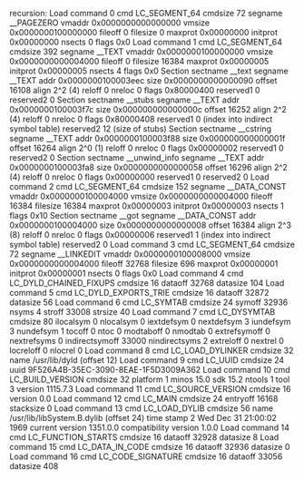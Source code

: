 recursion:
Load command 0
      cmd LC_SEGMENT_64
  cmdsize 72
  segname __PAGEZERO
   vmaddr 0x0000000000000000
   vmsize 0x0000000100000000
  fileoff 0
 filesize 0
  maxprot 0x00000000
 initprot 0x00000000
   nsects 0
    flags 0x0
Load command 1
      cmd LC_SEGMENT_64
  cmdsize 392
  segname __TEXT
   vmaddr 0x0000000100000000
   vmsize 0x0000000000004000
  fileoff 0
 filesize 16384
  maxprot 0x00000005
 initprot 0x00000005
   nsects 4
    flags 0x0
Section
  sectname __text
   segname __TEXT
      addr 0x0000000100003eec
      size 0x0000000000000090
    offset 16108
     align 2^2 (4)
    reloff 0
    nreloc 0
     flags 0x80000400
 reserved1 0
 reserved2 0
Section
  sectname __stubs
   segname __TEXT
      addr 0x0000000100003f7c
      size 0x000000000000000c
    offset 16252
     align 2^2 (4)
    reloff 0
    nreloc 0
     flags 0x80000408
 reserved1 0 (index into indirect symbol table)
 reserved2 12 (size of stubs)
Section
  sectname __cstring
   segname __TEXT
      addr 0x0000000100003f88
      size 0x000000000000001f
    offset 16264
     align 2^0 (1)
    reloff 0
    nreloc 0
     flags 0x00000002
 reserved1 0
 reserved2 0
Section
  sectname __unwind_info
   segname __TEXT
      addr 0x0000000100003fa8
      size 0x0000000000000058
    offset 16296
     align 2^2 (4)
    reloff 0
    nreloc 0
     flags 0x00000000
 reserved1 0
 reserved2 0
Load command 2
      cmd LC_SEGMENT_64
  cmdsize 152
  segname __DATA_CONST
   vmaddr 0x0000000100004000
   vmsize 0x0000000000004000
  fileoff 16384
 filesize 16384
  maxprot 0x00000003
 initprot 0x00000003
   nsects 1
    flags 0x10
Section
  sectname __got
   segname __DATA_CONST
      addr 0x0000000100004000
      size 0x0000000000000008
    offset 16384
     align 2^3 (8)
    reloff 0
    nreloc 0
     flags 0x00000006
 reserved1 1 (index into indirect symbol table)
 reserved2 0
Load command 3
      cmd LC_SEGMENT_64
  cmdsize 72
  segname __LINKEDIT
   vmaddr 0x0000000100008000
   vmsize 0x0000000000004000
  fileoff 32768
 filesize 696
  maxprot 0x00000001
 initprot 0x00000001
   nsects 0
    flags 0x0
Load command 4
      cmd LC_DYLD_CHAINED_FIXUPS
  cmdsize 16
  dataoff 32768
 datasize 104
Load command 5
      cmd LC_DYLD_EXPORTS_TRIE
  cmdsize 16
  dataoff 32872
 datasize 56
Load command 6
     cmd LC_SYMTAB
 cmdsize 24
  symoff 32936
   nsyms 4
  stroff 33008
 strsize 40
Load command 7
            cmd LC_DYSYMTAB
        cmdsize 80
      ilocalsym 0
      nlocalsym 0
     iextdefsym 0
     nextdefsym 3
      iundefsym 3
      nundefsym 1
         tocoff 0
           ntoc 0
      modtaboff 0
        nmodtab 0
   extrefsymoff 0
    nextrefsyms 0
 indirectsymoff 33000
  nindirectsyms 2
      extreloff 0
        nextrel 0
      locreloff 0
        nlocrel 0
Load command 8
          cmd LC_LOAD_DYLINKER
      cmdsize 32
         name /usr/lib/dyld (offset 12)
Load command 9
     cmd LC_UUID
 cmdsize 24
    uuid 9F526A4B-35EC-3090-8EAE-1F5D3009A362
Load command 10
      cmd LC_BUILD_VERSION
  cmdsize 32
 platform 1
    minos 15.0
      sdk 15.2
   ntools 1
     tool 3
  version 1115.7.3
Load command 11
      cmd LC_SOURCE_VERSION
  cmdsize 16
  version 0.0
Load command 12
       cmd LC_MAIN
   cmdsize 24
  entryoff 16168
 stacksize 0
Load command 13
          cmd LC_LOAD_DYLIB
      cmdsize 56
         name /usr/lib/libSystem.B.dylib (offset 24)
   time stamp 2 Wed Dec 31 21:00:02 1969
      current version 1351.0.0
compatibility version 1.0.0
Load command 14
      cmd LC_FUNCTION_STARTS
  cmdsize 16
  dataoff 32928
 datasize 8
Load command 15
      cmd LC_DATA_IN_CODE
  cmdsize 16
  dataoff 32936
 datasize 0
Load command 16
      cmd LC_CODE_SIGNATURE
  cmdsize 16
  dataoff 33056
 datasize 408
